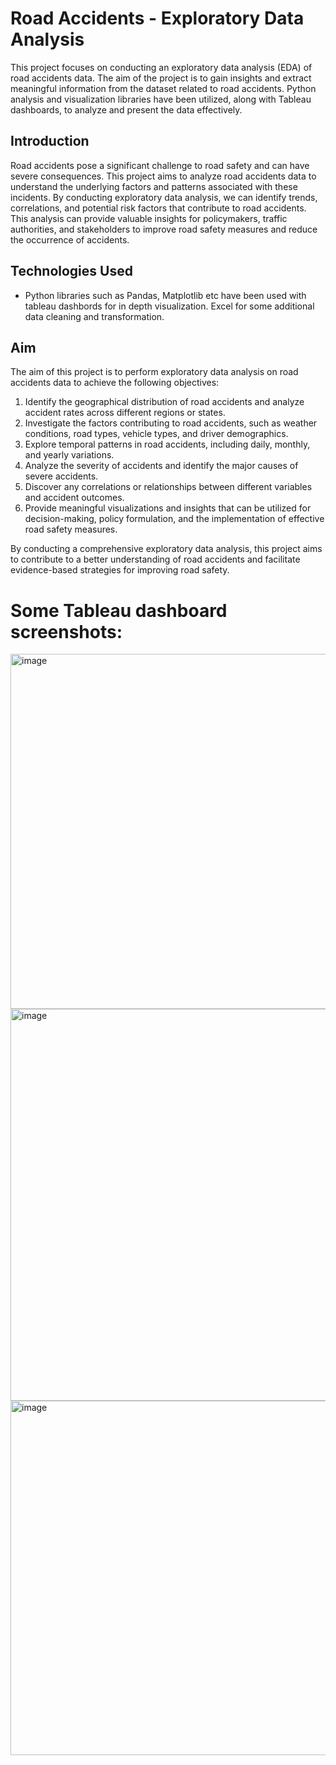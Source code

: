 # Road Accidents - Exploratory Data Analysis

This project focuses on conducting an exploratory data analysis (EDA) of road accidents data. The aim of the project is to gain insights and extract meaningful information from the dataset related to road accidents. Python analysis and visualization libraries have been utilized, along with Tableau dashboards, to analyze and present the data effectively.

## Introduction

Road accidents pose a significant challenge to road safety and can have severe consequences. This project aims to analyze road accidents data to understand the underlying factors and patterns associated with these incidents. By conducting exploratory data analysis, we can identify trends, correlations, and potential risk factors that contribute to road accidents. This analysis can provide valuable insights for policymakers, traffic authorities, and stakeholders to improve road safety measures and reduce the occurrence of accidents.

## Technologies Used
- Python libraries such as Pandas, Matplotlib etc have been used with tableau dashbords for in depth visualization. Excel for some additional data cleaning and transformation.
  
## Aim

The aim of this project is to perform exploratory data analysis on road accidents data to achieve the following objectives:

1. Identify the geographical distribution of road accidents and analyze accident rates across different regions or states.
2. Investigate the factors contributing to road accidents, such as weather conditions, road types, vehicle types, and driver demographics.
3. Explore temporal patterns in road accidents, including daily, monthly, and yearly variations.
4. Analyze the severity of accidents and identify the major causes of severe accidents.
5. Discover any correlations or relationships between different variables and accident outcomes.
6. Provide meaningful visualizations and insights that can be utilized for decision-making, policy formulation, and the implementation of effective road safety measures.

By conducting a comprehensive exploratory data analysis, this project aims to contribute to a better understanding of road accidents and facilitate evidence-based strategies for improving road safety.

# Some Tableau dashboard screenshots: 
<img width="568" alt="image" src="https://github.com/Chaitanyarai899/RoadAccidents-ExploratoryDataAnalysis/assets/95732261/722d25e1-6bb9-4e81-a199-ffb24b3c3ac7">
<img width="627" alt="image" src="https://github.com/Chaitanyarai899/RoadAccidents-ExploratoryDataAnalysis/assets/95732261/199496fb-04b8-4bc1-a772-681b7c46e05f">
<img width="567" alt="image" src="https://github.com/Chaitanyarai899/RoadAccidents-ExploratoryDataAnalysis/assets/95732261/b0162d24-e9e2-4568-867f-8e8f81920b54">


